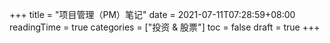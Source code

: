 +++
title = "项目管理（PM）笔记"
date = 2021-07-11T07:28:59+08:00
readingTime = true
categories = ["投资 & 股票"]
toc = false
draft = true
+++